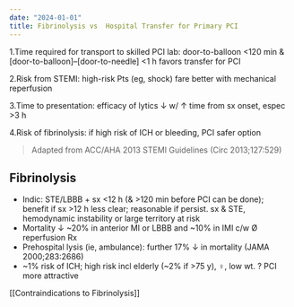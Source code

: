 ```yaml
---
date: "2024-01-01"
title: Fibrinolysis vs  Hospital Transfer for Primary PCI
---
```


1.Time required for transport to skilled PCI lab: door-to-balloon <120 min & [door-to-balloon]–[door-to-needle] <1 h favors transfer for PCI

2.Risk from STEMI: high-risk Pts (eg, shock) fare better with mechanical reperfusion

3.Time to presentation: efficacy of lytics ↓ w/ ↑ time from sx onset, espec >3 h

4.Risk of fibrinolysis: if high risk of ICH or bleeding, PCI safer option

> Adapted from ACC/AHA 2013 STEMI Guidelines (Circ 2013;127:529)

## Fibrinolysis

* Indic: STE/LBBB + sx <12 h (& >120 min before PCI can be done); benefit if sx >12 h less clear; reasonable if persist. sx & STE, hemodynamic instability or large territory at risk
* Mortality ↓ ~20% in anterior MI or LBBB and ~10% in IMI c/w Ø reperfusion Rx
* Prehospital lysis (ie, ambulance): further 17% ↓ in mortality (JAMA 2000;283:2686)
* ~1% risk of ICH; high risk incl elderly (~2% if >75 y), ♀, low wt. ? PCI more attractive

[[Contraindications to Fibrinolysis]]
